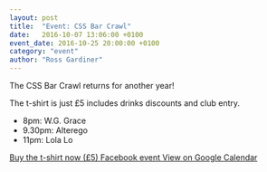 ```yaml
---
layout: post
title:  "Event: CSS Bar Crawl"
date:   2016-10-07 13:06:00 +0100
event_date: 2016-10-25 20:00:00 +0100
category: "event"
author: "Ross Gardiner"
---
```

The CSS Bar Crawl returns for another year!

The t-shirt is just £5 includes drinks discounts and club entry.

* 8pm: W.G. Grace
* 9.30pm: Alterego
* 11pm: Lola Lo

<a class="btn btn--dark" href="https://www.bristolsu.org.uk/groups/computer-science-society/events/css-bar-crawl-282e/buy_ticket">
  Buy the t-shirt now (£5)
</a>

<a class="btn btn--dark" href="https://www.facebook.com/events/1864145113807249/">
  Facebook event
</a>

<a class="btn btn--dark" href="https://calendar.google.com/calendar/render?eid=ZzBlN3FpZmU5MXVzYTZkYXI2MTZkbmE3MDAgY3NzYnJpc3RvbC5jby51a19jbW1iNzdpNGtkNmQ5b2tmdjVuYzFwaWJuMEBn&sf=true&output=xml">
  View on Google Calendar
</a>
